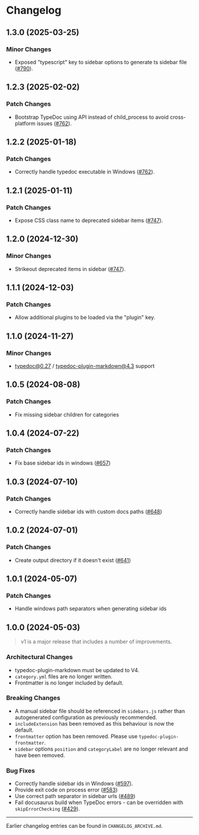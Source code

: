 # Changelog

## 1.3.0 (2025-03-25)

### Minor Changes

- Exposed "typescript" key to sidebar options to generate ts sidebar file ([#790](https://github.com/typedoc2md/typedoc-plugin-markdown/issues/790)).

## 1.2.3 (2025-02-02)

### Patch Changes

- Bootstrap TypeDoc using API instead of child_process to avoid cross-platform issues ([#762](https://github.com/typedoc2md/typedoc-plugin-markdown/issues/762)).

## 1.2.2 (2025-01-18)

### Patch Changes

- Correctly handle typedoc executable in Windows ([#762](https://github.com/typedoc2md/typedoc-plugin-markdown/issues/762)).

## 1.2.1 (2025-01-11)

### Patch Changes

- Expose CSS class name to deprecated sidebar items ([#747](https://github.com/typedoc2md/typedoc-plugin-markdown/issues/747)).

## 1.2.0 (2024-12-30)

### Minor Changes

- Strikeout deprecated items in sidebar ([#747](https://github.com/typedoc2md/typedoc-plugin-markdown/issues/747)).

## 1.1.1 (2024-12-03)

### Patch Changes

- Allow additional plugins to be loaded via the "plugin" key.

## 1.1.0 (2024-11-27)

### Minor Changes

- typedoc@0.27 / typedoc-plugin-markdown@4.3 support

## 1.0.5 (2024-08-08)

### Patch Changes

- Fix missing sidebar children for categories

## 1.0.4 (2024-07-22)

### Patch Changes

- Fix base sidebar ids in windows ([#657](https://github.com/typedoc2md/typedoc-plugin-markdown/issues/657))

## 1.0.3 (2024-07-10)

### Patch Changes

- Correctly handle sidebar ids with custom docs paths ([#648](https://github.com/typedoc2md/typedoc-plugin-markdown/issues/648))

## 1.0.2 (2024-07-01)

### Patch Changes

- Create output directory if it doesn't exist ([#641](https://github.com/typedoc2md/typedoc-plugin-markdown/issues/641))

## 1.0.1 (2024-05-07)

### Patch Changes

- Handle windows path separators when generating sidebar ids

## 1.0.0 (2024-05-03)

> v1 is a major release that includes a number of improvements.

### Architectural Changes

- typedoc-plugin-markdown must be updated to V4.
- `category.yml` files are no longer written.
- Frontmatter is no longer included by default.

### Breaking Changes

- A manual sidebar file should be referenced in `sidebars.js` rather than autogenerated configuration as previously recommended.
- `includeExtension` has been removed as this behaviour is now the default.
- `frontmatter` option has been removed. Please use `typedoc-plugin-frontmatter`.
- `sidebar` options `position` and `categoryLabel` are no longer relevant and have been removed.

### Bug Fixes

- Correctly handle sidebar ids in Windows ([#597](https://github.com/typedoc2md/typedoc-plugin-markdown/issues/597)).
- Provide exit code on process error ([#583](https://github.com/typedoc2md/typedoc-plugin-markdown/issues/583))
- Use correct path separator in sidebar urls ([#489](https://github.com/typedoc2md/typedoc-plugin-markdown/issues/489))
- Fail docusaurus build when TypeDoc errors - can be overridden with `skipErrorChecking` ([#429](https://github.com/typedoc2md/typedoc-plugin-markdown/issues/429)).

---

Earlier changelog entries can be found in `CHANGELOG_ARCHIVE.md`.
